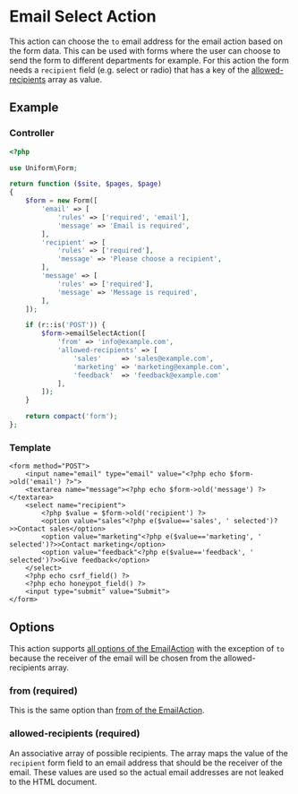 # Email Select Action

This action can choose the `to` email address for the email action based on the form data. This can be used with forms where the user can choose to send the form to different departments for example. For this action the form needs a `recipient` field (e.g. select or radio) that has a key of the [allowed-recipients](#allowed-recipients-required) array as value.

## Example

### Controller

```php
<?php

use Uniform\Form;

return function ($site, $pages, $page)
{
    $form = new Form([
        'email' => [
            'rules' => ['required', 'email'],
            'message' => 'Email is required',
        ],
        'recipient' => [
            'rules' => ['required'],
            'message' => 'Please choose a recipient',
        ],
        'message' => [
            'rules' => ['required'],
            'message' => 'Message is required',
        ],
    ]);

    if (r::is('POST')) {
        $form->emailSelectAction([
            'from' => 'info@example.com',
            'allowed-recipients' => [
                'sales'     => 'sales@example.com',
                'marketing' => 'marketing@example.com',
                'feedback'  => 'feedback@example.com'
            ],
        ]);
    }

    return compact('form');
};
```

### Template
```html+php
<form method="POST">
    <input name="email" type="email" value="<?php echo $form->old('email') ?>">
    <textarea name="message"><?php echo $form->old('message') ?></textarea>
    <select name="recipient">
        <?php $value = $form->old('recipient') ?>
        <option value="sales"<?php e($value=='sales', ' selected')?>>Contact sales</option>
        <option value="marketing"<?php e($value=='marketing', ' selected')?>>Contact marketing</option>
        <option value="feedback"<?php e($value=='feedback', ' selected')?>>Give feedback</option>
    </select>
    <?php echo csrf_field() ?>
    <?php echo honeypot_field() ?>
    <input type="submit" value="Submit">
</form>
```

## Options

This action supports [all options of the EmailAction](email#options) with the exception of `to` because the receiver of the email will be chosen from the allowed-recipients array.

### from (required)

This is the same option than [from of the EmailAction](email#from-required).

### allowed-recipients (required)

An associative array of possible recipients. The array maps the value of the `recipient` form field to an email address that should be the receiver of the email. These values are used so the actual email addresses are not leaked to the HTML document.
